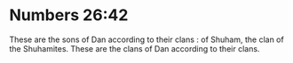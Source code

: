 # Numbers 26:42

These are the sons of Dan according to their clans : of Shuham, the clan of the Shuhamites. These are the clans of Dan according to their clans.
